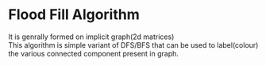 # Flood Fill Algorithm
It is genrally formed on implicit graph(2d matrices)<br>
This algorithm is simple variant of DFS/BFS that can be used to label(colour) the various connected
component present in graph.
